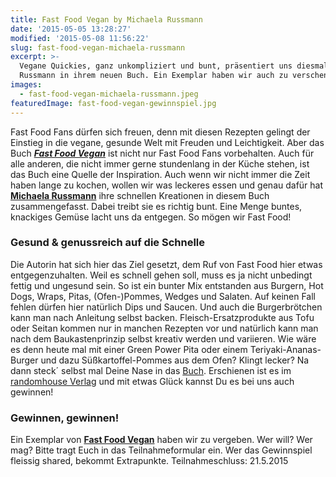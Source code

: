 ```yaml
---
title: Fast Food Vegan by Michaela Russmann
date: '2015-05-05 13:28:27'
modified: '2015-05-08 11:56:22'
slug: fast-food-vegan-michaela-russmann
excerpt: >-
  Vegane Quickies, ganz unkompliziert und bunt, präsentiert uns diesmal Michaela
  Russmann in ihrem neuen Buch. Ein Exemplar haben wir auch zu verschenken!
images:
  - fast-food-vegan-michaela-russmann.jpeg
featuredImage: fast-food-vegan-gewinnspiel.jpg
---
```


Fast Food Fans dürfen sich freuen, denn mit diesen Rezepten gelingt der Einstieg in die vegane, gesunde Welt mit Freuden und Leichtigkeit. Aber das Buch [_**Fast Food Vegan**_](http://www.randomhouse.de/Presse/Buch/Fast-Food-vegan/Michaela-Russmann/pr453592.rhd?pub=22000&men=1&mid=5) ist nicht nur Fast Food Fans vorbehalten. Auch für alle anderen, die nicht immer gerne stundenlang in der Küche stehen, ist das Buch eine Quelle der Inspiration. Auch wenn wir nicht immer die Zeit haben lange zu kochen, wollen wir was leckeres essen und genau dafür hat [**Michaela Russmann**](http://www.rohgenuss.at/) ihre schnellen Kreationen in diesem Buch zusammengefasst. Dabei treibt sie es richtig bunt. Eine Menge buntes, knackiges Gemüse lacht uns da entgegen. So mögen wir Fast Food! <!-- Image removed (no copyright): fast-food-vegan-michaela-russmann-640x418.jpeg -->

### Gesund & genussreich auf die Schnelle

Die Autorin hat sich hier das Ziel gesetzt, dem Ruf von Fast Food hier etwas entgegenzuhalten. Weil es schnell gehen soll, muss es ja nicht unbedingt fettig und ungesund sein. So ist ein bunter Mix entstanden aus Burgern, Hot Dogs, Wraps, Pitas, (Ofen-)Pommes, Wedges und Salaten. Auf keinen Fall fehlen dürfen hier natürlich Dips und Saucen. Und auch die Burgerbrötchen kann man nach Anleitung selbst backen. Fleisch-Ersatzprodukte aus Tofu oder Seitan kommen nur in manchen Rezepten vor und natürlich kann man nach dem Baukastenprinzip selbst kreativ werden und variieren. Wie wäre es denn heute mal mit einer Green Power Pita oder einem Teriyaki-Ananas-Burger und dazu Süßkartoffel-Pommes aus dem Ofen? Klingt lecker? Na dann steck´ selbst mal Deine Nase in das [Buch](http://www.randomhouse.de/Presse/Buch/Fast-Food-vegan/Michaela-Russmann/pr453592.rhd?pub=22000&men=1&mid=5). Erschienen ist es im [randomhouse Verlag](http://www.randomhouse.de/) und mit etwas Glück kannst Du es bei uns auch gewinnen!

### Gewinnen, gewinnen!

Ein Exemplar von [**Fast Food Vegan**](http://www.randomhouse.de/Presse/Buch/Fast-Food-vegan/Michaela-Russmann/pr453592.rhd?pub=22000&men=1&mid=5) haben wir zu vergeben. Wer will? Wer mag? Bitte tragt Euch in das Teilnahmeformular ein. Wer das Gewinnspiel fleissig shared, bekommt Extrapunkte. Teilnahmeschluss: 21.5.2015
